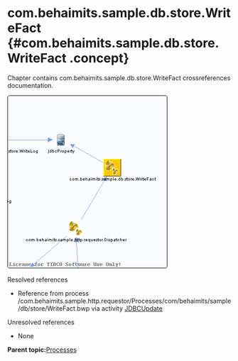 # com.behaimits.sample.db.store.WriteFact {#com.behaimits.sample.db.store.WriteFact .concept}

Chapter contains com.behaimits.sample.db.store.WriteFact crossreferences documentation.

![](cross_com.behaimits.sample.db.store.WriteFact.png)

Resolved references

-   Reference from process /com.behaimits.sample.http.requestor/Processes/com/behaimits/sample/db/store/WriteFact.bwp via activity [JDBCUpdate](../../../projects/com.behaimits.sample.http.requestor/Processes/com/behaimits/sample/db/store/WriteFact.bwp.md#)

Unresolved references

-   None

**Parent topic:**[Processes](../../../cross/dataflow/processes/processes.md)

